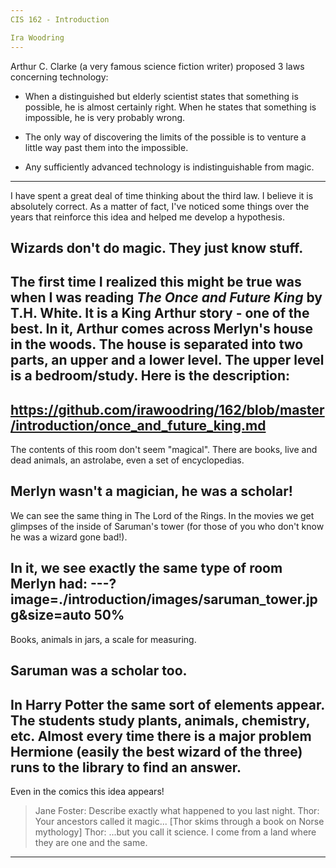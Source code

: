 ```yaml
---
CIS 162 - Introduction

Ira Woodring
---
```

Arthur C. Clarke (a very famous science fiction writer) proposed 3 laws concerning technology:

- When a distinguished but elderly scientist states that something is possible, he is almost certainly right. When he states that something is impossible, he is very probably wrong.

- The only way of discovering the limits of the possible is to venture a little way past them into the impossible.

- Any sufficiently advanced technology is indistinguishable from magic.
---
I have spent a great deal of time thinking about the third law.  I believe it is absolutely correct.  As a matter of fact, I've noticed some things over the years that reinforce this idea and helped me develop a hypothesis.

Wizards don't do magic.  They just know stuff.
---
The first time I realized this might be true was when I was reading *The Once and Future King* by T.H. White.  It is a King Arthur story - one of the best.  In it, Arthur comes across Merlyn's house in the woods.  The house is separated into two parts, an upper and a lower level.  The upper level is a bedroom/study.  Here is the description:
---
https://github.com/irawoodring/162/blob/master/introduction/once_and_future_king.md
---
The contents of this room don't seem "magical".  There are books, live and dead animals, an astrolabe, even a set of encyclopedias.

Merlyn wasn't a magician, he was a scholar!
---
We can see the same thing in The Lord of the Rings.  In the movies we get glimpses of the inside of Saruman's tower (for those of you who don't know he was a wizard gone bad!).

In it, we see exactly the same type of room Merlyn had:
---?image=./introduction/images/saruman_tower.jpg&size=auto 50%
---
Books, animals in jars, a scale for measuring.

Saruman was a scholar too.
---
In Harry Potter the same sort of elements appear.  The students study plants, animals, chemistry, etc.  Almost every time there is a major problem Hermione (easily the best wizard of the three) runs to the library to find an answer.
---
Even in the comics this idea appears!

>Jane Foster: Describe exactly what happened to you last night.
>Thor: Your ancestors called it magic...
>[Thor skims through a book on Norse mythology]
>Thor: ...but you call it science. I come from a land where they are one and the same.
---
